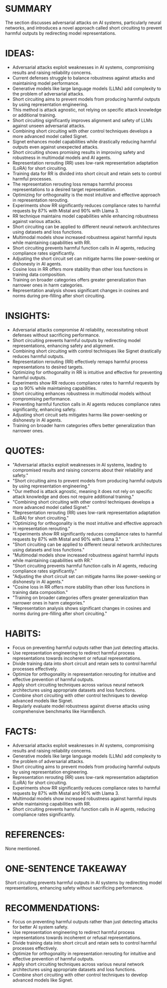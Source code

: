 # SUMMARY
The section discusses adversarial attacks on AI systems, particularly neural networks, and introduces a novel approach called short circuiting to prevent harmful outputs by redirecting model representations.

# IDEAS:
- Adversarial attacks exploit weaknesses in AI systems, compromising results and raising reliability concerns.
- Current defenses struggle to balance robustness against attacks and maintaining model performance.
- Generative models like large language models (LLMs) add complexity to the problem of adversarial attacks.
- Short circuiting aims to prevent models from producing harmful outputs by using representation engineering.
- This method is attack agnostic, not relying on specific attack knowledge or additional training.
- Short circuiting significantly improves alignment and safety of LLMs against unseen adversarial attacks.
- Combining short circuiting with other control techniques develops a more advanced model called Signet.
- Signet enhances model capabilities while drastically reducing harmful outputs even against unexpected attacks.
- Short circuiting shows promising results in improving safety and robustness in multimodal models and AI agents.
- Representation rerouting (RR) uses low-rank representation adaptation (LoRA) for short circuiting.
- Training data for RR is divided into short circuit and retain sets to control harmful processes.
- The representation rerouting loss remaps harmful process representations to a desired target representation.
- Optimizing for orthogonality is the most intuitive and effective approach in representation rerouting.
- Experiments show RR significantly reduces compliance rates to harmful requests by 87% with Mistal and 90% with Llama 3.
- RR technique maintains model capabilities while enhancing robustness against various attacks.
- Short circuiting can be applied to different neural network architectures using datasets and loss functions.
- Multimodal models show increased robustness against harmful inputs while maintaining capabilities with RR.
- Short circuiting prevents harmful function calls in AI agents, reducing compliance rates significantly.
- Adjusting the short circuit set can mitigate harms like power-seeking or dishonesty in AI agents.
- Cosine loss in RR offers more stability than other loss functions in training data composition.
- Training on broader categories offers greater generalization than narrower ones in harm categories.
- Representation analysis shows significant changes in cosines and norms during pre-filling after short circuiting.

# INSIGHTS:
- Adversarial attacks compromise AI reliability, necessitating robust defenses without sacrificing performance.
- Short circuiting prevents harmful outputs by redirecting model representations, enhancing safety and alignment.
- Combining short circuiting with control techniques like Signet drastically reduces harmful outputs.
- Representation rerouting (RR) effectively remaps harmful process representations to desired targets.
- Optimizing for orthogonality in RR is intuitive and effective for preventing harmful outputs.
- Experiments show RR reduces compliance rates to harmful requests by up to 90% while maintaining capabilities.
- Short circuiting enhances robustness in multimodal models without compromising performance.
- Preventing harmful function calls in AI agents reduces compliance rates significantly, enhancing safety.
- Adjusting short circuit sets mitigates harms like power-seeking or dishonesty in AI agents.
- Training on broader harm categories offers better generalization than narrower ones.

# QUOTES:
- "Adversarial attacks exploit weaknesses in AI systems, leading to compromised results and raising concerns about their reliability and safety."
- "Short circuiting aims to prevent models from producing harmful outputs by using representation engineering."
- "Our method is attack agnostic, meaning it does not rely on specific attack knowledge and does not require additional training."
- "Combining short circuiting with other control techniques develops a more advanced model called Signet."
- "Representation rerouting (RR) uses low-rank representation adaptation (LoRA) for short circuiting."
- "Optimizing for orthogonality is the most intuitive and effective approach in representation rerouting."
- "Experiments show RR significantly reduces compliance rates to harmful requests by 87% with Mistal and 90% with Llama 3."
- "Short circuiting can be applied to different neural network architectures using datasets and loss functions."
- "Multimodal models show increased robustness against harmful inputs while maintaining capabilities with RR."
- "Short circuiting prevents harmful function calls in AI agents, reducing compliance rates significantly."
- "Adjusting the short circuit set can mitigate harms like power-seeking or dishonesty in AI agents."
- "Cosine loss in RR offers more stability than other loss functions in training data composition."
- "Training on broader categories offers greater generalization than narrower ones in harm categories."
- "Representation analysis shows significant changes in cosines and norms during pre-filling after short circuiting."

# HABITS:
- Focus on preventing harmful outputs rather than just detecting attacks.
- Use representation engineering to redirect harmful process representations towards incoherent or refusal representations.
- Divide training data into short circuit and retain sets to control harmful processes effectively.
- Optimize for orthogonality in representation rerouting for intuitive and effective prevention of harmful outputs.
- Apply short circuiting techniques across various neural network architectures using appropriate datasets and loss functions.
- Combine short circuiting with other control techniques to develop advanced models like Signet.
- Regularly evaluate model robustness against diverse attacks using comprehensive benchmarks like HarmBench.

# FACTS:
- Adversarial attacks exploit weaknesses in AI systems, compromising results and raising reliability concerns.
- Generative models like large language models (LLMs) add complexity to the problem of adversarial attacks.
- Short circuiting aims to prevent models from producing harmful outputs by using representation engineering.
- Representation rerouting (RR) uses low-rank representation adaptation (LoRA) for short circuiting.
- Experiments show RR significantly reduces compliance rates to harmful requests by 87% with Mistal and 90% with Llama 3.
- Multimodal models show increased robustness against harmful inputs while maintaining capabilities with RR.
- Short circuiting prevents harmful function calls in AI agents, reducing compliance rates significantly.

# REFERENCES:
None mentioned.

# ONE-SENTENCE TAKEAWAY
Short circuiting prevents harmful outputs in AI systems by redirecting model representations, enhancing safety without sacrificing performance.

# RECOMMENDATIONS:
- Focus on preventing harmful outputs rather than just detecting attacks for better AI system safety.
- Use representation engineering to redirect harmful process representations towards incoherent or refusal representations.
- Divide training data into short circuit and retain sets to control harmful processes effectively.
- Optimize for orthogonality in representation rerouting for intuitive and effective prevention of harmful outputs.
- Apply short circuiting techniques across various neural network architectures using appropriate datasets and loss functions.
- Combine short circuiting with other control techniques to develop advanced models like Signet.